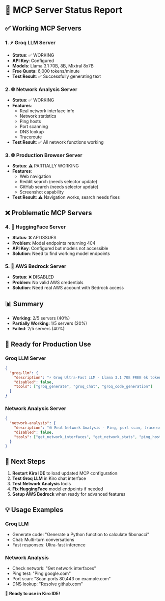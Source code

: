 # 🚀 MCP Server Status Report

## ✅ Working MCP Servers

### 1. ⚡ Groq LLM Server
- **Status**: ✅ WORKING
- **API Key**: Configured
- **Models**: Llama 3.1 70B, 8B, Mixtral 8x7B
- **Free Quota**: 6,000 tokens/minute
- **Test Result**: ✅ Successfully generating text

### 2. 🌐 Network Analysis Server  
- **Status**: ✅ WORKING
- **Features**: 
  - Real network interface info
  - Network statistics
  - Ping hosts
  - Port scanning
  - DNS lookup
  - Traceroute
- **Test Result**: ✅ All network functions working

### 3. 🌐 Production Browser Server
- **Status**: ⚠️ PARTIALLY WORKING
- **Features**:
  - Web navigation
  - Reddit search (needs selector update)
  - GitHub search (needs selector update)
  - Screenshot capability
- **Test Result**: ⚠️ Navigation works, search needs fixes

## ❌ Problematic MCP Servers

### 4. 🤗 HuggingFace Server
- **Status**: ❌ API ISSUES
- **Problem**: Model endpoints returning 404
- **API Key**: Configured but models not accessible
- **Solution**: Need to find working model endpoints

### 5. 🚀 AWS Bedrock Server
- **Status**: ❌ DISABLED
- **Problem**: No valid AWS credentials
- **Solution**: Need real AWS account with Bedrock access

## 📊 Summary
- **Working**: 2/5 servers (40%)
- **Partially Working**: 1/5 servers (20%) 
- **Failed**: 2/5 servers (40%)

## 🎯 Ready for Production Use

### Groq LLM Server
```json
{
  "groq-llm": {
    "description": "⚡ Groq Ultra-Fast LLM - Llama 3.1 70B FREE 6k tokens/min",
    "disabled": false,
    "tools": ["groq_generate", "groq_chat", "groq_code_generation"]
  }
}
```

### Network Analysis Server
```json
{
  "network-analysis": {
    "description": "🌐 Real Network Analysis - Ping, port scan, traceroute, DNS lookup", 
    "disabled": false,
    "tools": ["get_network_interfaces", "get_network_stats", "ping_host", "port_scan", "get_active_connections", "traceroute", "dns_lookup"]
  }
}
```

## 🚀 Next Steps
1. **Restart Kiro IDE** to load updated MCP configuration
2. **Test Groq LLM** in Kiro chat interface
3. **Test Network Analysis** tools
4. **Fix HuggingFace** model endpoints if needed
5. **Setup AWS Bedrock** when ready for advanced features

## 💡 Usage Examples

### Groq LLM
- Generate code: "Generate a Python function to calculate fibonacci"
- Chat: Multi-turn conversations
- Fast responses: Ultra-fast inference

### Network Analysis  
- Check network: "Get network interfaces"
- Ping test: "Ping google.com"
- Port scan: "Scan ports 80,443 on example.com"
- DNS lookup: "Resolve github.com"

🎉 **Ready to use in Kiro IDE!**